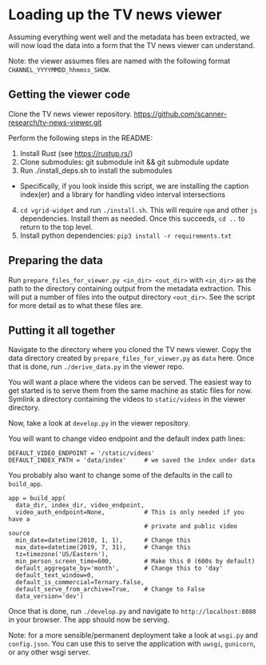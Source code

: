 # Loading up the TV news viewer

Assuming everything went well and the metadata has been extracted, we will now
load the data into a form that the TV news viewer can understand.

Note: the viewer assumes files are named with the following format
`CHANNEL_YYYYMMDD_hhmmss_SHOW`.

## Getting the viewer code

Clone the TV news viewer repository.
https://github.com/scanner-research/tv-news-viewer.git

Perform the following steps in the README:

1. Install Rust (see https://rustup.rs/)
2. Clone submodules: git submodule init && git submodule update
3. Run ./install_deps.sh to install the submodules
  - Specifically, if you look inside this script, we are installing the
    caption index(er) and a library for handling video interval intersections
4. `cd vgrid-widget` and run `./install.sh`. This will require `npm` and other
   `js` dependencies. Install them as needed. Once this succeeds, `cd ..` to
   return to the top level.
5. Install python dependencies: `pip3 install -r requirements.txt`

## Preparing the data

Run `prepare_files_for_viewer.py <in_dir> <out_dir>` with `<in_dir>` as the path
to the directory containing output from the metadata extraction. This will put a
number of files into the output directory `<out_dir>`. See the script for more
detail as to what these files are.

## Putting it all together

Navigate to the directory where you cloned the TV news viewer. Copy
the data directory created by `prepare_files_for_viewer.py` as `data` here.
Once that is done, run `./derive_data.py` in the viewer repo.

You will want a place where the videos can be served. The easiest way to get
started is to serve them from the same machine as static files for now.
Symlink a directory containing the videos to `static/videos` in the
viewer directory.

Now, take a look at `develop.py` in the viewer repository.

You will want to change video endpoint and the default index path lines:
```
DEFAULT_VIDEO_ENDPOINT = '/static/videos'
DEFAULT_INDEX_PATH = 'data/index'     # we saved the index under data
```

You probably also want to change some of the defaults in the call to
`build_app`.

```
app = build_app(
  data_dir, index_dir, video_endpoint,
  video_auth_endpoint=None,           # This is only needed if you have a
                                      # private and public video source
  min_date=datetime(2010, 1, 1),      # Change this
  max_date=datetime(2019, 7, 31),     # Change this
  tz=timezone('US/Eastern'),
  min_person_screen_time=600,         # Make this 0 (600s by default)
  default_aggregate_by='month',       # Change this to 'day'
  default_text_window=0,
  default_is_commercial=Ternary.false,
  default_serve_from_archive=True,    # Change to False
  data_version='dev')
```

Once that is done, run `./develop.py` and navigate to `http://localhost:8080`
in your browser. The app should now be serving.

Note: for a more sensible/permanent deployment take a look at `wsgi.py` and
`config.json`. You can use this to serve the application with `uwsgi`,
`gunicorn`, or any other wsgi server.
